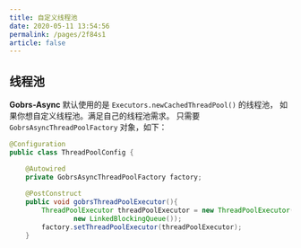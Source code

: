 ```yaml
---
title: 自定义线程池
date: 2020-05-11 13:54:56
permalink: /pages/2f84s1
article: false
---
```


## 线程池

**Gobrs-Async** 默认使用的是 <code>Executors.newCachedThreadPool()</code> 的线程池， 如果你想自定义线程池。满足自己的线程池需求。
只需要 <code>GobrsAsyncThreadPoolFactory</code> 对象，如下：
```java 
@Configuration
public class ThreadPoolConfig {

    @Autowired
    private GobrsAsyncThreadPoolFactory factory;
    
    @PostConstruct
    public void gobrsThreadPoolExecutor(){
        ThreadPoolExecutor threadPoolExecutor = new ThreadPoolExecutor(300, 500, 30, TimeUnit.SECONDS,
                new LinkedBlockingQueue());
        factory.setThreadPoolExecutor(threadPoolExecutor);
    }

```


